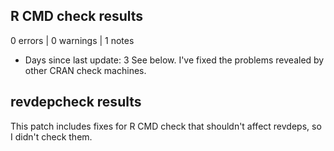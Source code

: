 ## R CMD check results

0 errors | 0 warnings | 1 notes

* Days since last update: 3
  See below. I've fixed the problems revealed by other CRAN check machines.

## revdepcheck results

This patch includes fixes for R CMD check that shouldn't affect revdeps, so I didn't check them.
